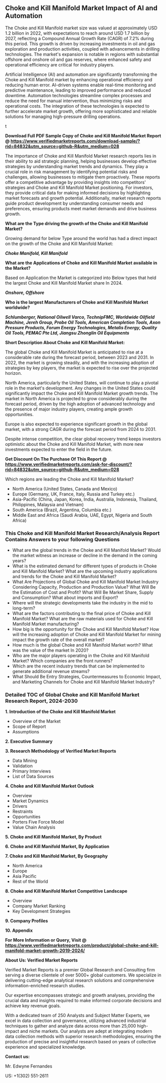 <h2>Choke and Kill Manifold Market Impact of AI and Automation</h2><p>The Choke and Kill Manifold market size was valued at approximately USD 1.2 billion in 2022, with expectations to reach around USD 1.7 billion by 2027, reflecting a Compound Annual Growth Rate (CAGR) of 7.2% during this period. This growth is driven by increasing investments in oil and gas exploration and production activities, coupled with advancements in drilling technologies. The market's expansion is notable in regions with substantial offshore and onshore oil and gas reserves, where enhanced safety and operational efficiency are critical for industry players.</p><p>Artificial Intelligence (AI) and automation are significantly transforming the Choke and Kill Manifold market by enhancing operational efficiency and reducing human error. AI-driven systems enable real-time monitoring and predictive maintenance, leading to improved performance and reduced downtime. Automation technologies streamline complex processes and reduce the need for manual intervention, thus minimizing risks and operational costs. The integration of these technologies is expected to further accelerate market growth, offering more sophisticated and reliable solutions for managing high-pressure drilling operations.</p>t</p><p id="" class=""><strong>Download Full PDF Sample Copy of Choke and Kill Manifold Market Report @ <a href="https://www.verifiedmarketreports.com/download-sample/?rid=84832&utm_source=github-R&utm_medium=028" target="_blank">https://www.verifiedmarketreports.com/download-sample/?rid=84832&utm_source=github-R&utm_medium=028</a></strong></p><p>The importance of&nbsp;Choke and Kill Manifold Market research reports lies in their ability to aid strategic planning, helping businesses develop effective strategies by understanding market trends and dynamics. They play a crucial role in risk management by identifying potential risks and challenges, allowing businesses to mitigate them proactively. These reports offer a competitive advantage by providing insights into competitors' strategies and Choke and Kill Manifold Market positioning. For investors, they provide critical data for making informed decisions by highlighting market forecasts and growth potential. Additionally, market research reports guide product development by understanding consumer needs and preferences, ensuring products meet market demands and drive business growth.</p><p><strong>What are the&nbsp;Type driving the growth of the Choke and Kill Manifold Market?</strong></p><p id="" class="">Growing demand for below Type around the world has had a direct impact on the growth of the Choke and Kill Manifold Market:</p><em><strong>Choke Manifold, Kill Manifold</strong></em></p><strong>What are the&nbsp;Applications&nbsp;of Choke and Kill Manifold Market available in the Market?</strong></p><p id="" class="">Based on Application the Market is categorized into Below types that held the largest Choke and Kill Manifold Market share In 2024.</p><em><strong>Onshore, Offshore</strong></em></p><strong>Who is the largest Manufacturers of Choke and Kill Manifold Market worldwide?</strong></p><p><em><strong>Schlumberger, National Oilwell Varco, TechnipFMC, Worldwide Oilfield Machine, Jereh Group, Probe Oil Tools, American Completion Tools, Axon Pressure Products, Forum Energy Technologies, Metalis Energy, Quality Oil Tools, PEMAC Pte Ltd, Jiangsu Zhonglin Oil Equipments</strong></em></p><p id="" class=""><strong>Short Description About Choke and Kill Manifold Market:</strong></p><p>The global Choke and Kill Manifold Market is anticipated to rise at a considerable rate during the forecast period, between 2023 and 2031. In 2022, the market is growing steadily, and with the increasing adoption of strategies by key players, the market is expected to rise over the projected horizon.</p><p>North America, particularly the United States, will continue to play a pivotal role in the market's development. Any changes in the United States could significantly impact the Choke and Kill Manifold Market growth trends. The market in North America is projected to grow considerably during the forecast period, driven by the high adoption of advanced technology and the presence of major industry players, creating ample growth opportunities.</p><p>Europe is also expected to experience significant growth in the global market, with a strong CAGR during the forecast period from 2024 to 2031.</p><p>Despite intense competition, the clear global recovery trend keeps investors optimistic about the Choke and Kill Manifold Market, with more new investments expected to enter the field in the future.</p><p id="" class=""><strong>Get Discount On The Purchase Of This Report @ <a href="https://www.verifiedmarketreports.com/ask-for-discount/?rid=84832&utm_source=github-R&utm_medium=028" target="_blank">https://www.verifiedmarketreports.com/ask-for-discount/?rid=84832&utm_source=github-R&utm_medium=028</a></strong></p>Which regions are leading the Choke and Kill Manifold Market?</p><ul><li>North America (United States, Canada and Mexico)</li><li>Europe (Germany, UK, France, Italy, Russia and Turkey etc.)</li><li>Asia-Pacific (China, Japan, Korea, India, Australia, Indonesia, Thailand, Philippines, Malaysia and Vietnam)</li><li>South America (Brazil, Argentina, Columbia etc.)</li><li>Middle East and Africa (Saudi Arabia, UAE, Egypt, Nigeria and South Africa)</li></ul><h3 id="" class="">This Choke and Kill Manifold Market Research/Analysis Report Contains Answers to your following Questions</h3><ul><li>What are the global trends in the Choke and Kill Manifold Market? Would the market witness an increase or decline in the demand in the coming years?</li><li>What is the estimated demand for different types of products in Choke and Kill Manifold Market? What are the upcoming industry applications and trends for the Choke and Kill Manifold Market?</li><li>What Are Projections of Global Choke and Kill Manifold Market Industry Considering Capacity, Production and Production Value? What Will Be the Estimation of Cost and Profit? What Will Be Market Share, Supply and Consumption? What about imports and Export?</li><li>Where will the strategic developments take the industry in the mid to long-term?</li><li>What are the factors contributing to the final price of Choke and Kill Manifold Market? What are the raw materials used for Choke and Kill Manifold Market manufacturing?</li><li>How big is the opportunity for the Choke and Kill Manifold Market? How will the increasing adoption of Choke and Kill Manifold Market for mining impact the growth rate of the overall market?</li><li>How much is the global Choke and Kill Manifold Market worth? What was the value of the market In 2020?</li><li>Who are the major players operating in the Choke and Kill Manifold Market? Which companies are the front runners?</li><li>Which are the recent industry trends that can be implemented to generate additional revenue streams?</li><li>What Should Be Entry Strategies, Countermeasures to Economic Impact, and Marketing Channels for Choke and Kill Manifold Market Industry?</li></ul><h3 id="" class="">Detailed TOC of Global Choke and Kill Manifold Market Research Report, 2024-2030</h3><p id="" class=""><strong>1. Introduction of the Choke and Kill Manifold Market</strong></p><ul><li>Overview of the Market</li><li>Scope of Report</li><li>Assumptions</li></ul><p id="" class=""><strong>2. Executive Summary</strong></p><p id="" class=""><strong>3. Research Methodology of Verified Market Reports</strong></p><ul><li>Data Mining</li><li>Validation</li><li>Primary Interviews</li><li>List of Data Sources</li></ul><p id="" class=""><strong>4. Choke and Kill Manifold Market Outlook</strong></p><ul><li>Overview</li><li>Market Dynamics</li><li>Drivers</li><li>Restraints</li><li>Opportunities</li><li>Porters Five Force Model</li><li>Value Chain Analysis</li></ul><p id="" class=""><strong>5. Choke and Kill Manifold Market, By Product</strong></p><p id="" class=""><strong>6. Choke and Kill Manifold Market, By Application</strong></p><p id="" class=""><strong>7. Choke and Kill Manifold Market, By Geography</strong></p><ul><li>North America</li><li>Europe</li><li>Asia Pacific</li><li>Rest of the World</li></ul><p id="" class=""><strong>8. Choke and Kill Manifold Market Competitive Landscape</strong></p><ul><li>Overview</li><li>Company Market Ranking</li><li>Key Development Strategies</li></ul><p id="" class=""><strong>9. Company Profiles</strong></p><p id="" class=""><strong>10. Appendix</strong></p><p id="" class=""><strong>For More Information or Query, Visit @ <a href="https://www.verifiedmarketreports.com/product/global-choke-and-kill-manifold-market-growth-2019-2024/" target="_blank">https://www.verifiedmarketreports.com/product/global-choke-and-kill-manifold-market-growth-2019-2024/</a></strong></p><p id="" class=""><strong>About Us: Verified Market Reports</strong></p><p id="" class="">Verified Market Reports is a premier Global Research and Consulting firm serving a diverse clientele of over 5000+ global customers. We specialize in delivering cutting-edge analytical research solutions and comprehensive information-enriched research studies.</p><p id="" class="">Our expertise encompasses strategic and growth analyses, providing the crucial data and insights required to make informed corporate decisions and achieve key revenue goals.</p><p id="" class="">With a dedicated team of 250 Analysts and Subject Matter Experts, we excel in data collection and governance, utilizing advanced industrial techniques to gather and analyze data across more than 25,000 high-impact and niche markets. Our analysts are adept at integrating modern data collection methods with superior research methodologies, ensuring the production of precise and insightful research based on years of collective experience and specialized knowledge.</p><p id="" class=""><strong>Contact us:</strong></p><p id="" class="">Mr. Edwyne Fernandes</p><p id="" class="">US: +1(302) 551-2611</p>